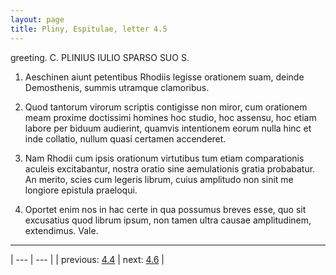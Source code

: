 ```yaml
---
layout: page
title: Pliny, Espitulae, letter 4.5
---
```


greeting. C. PLINIUS IULIO SPARSO SUO S.



1. Aeschinen aiunt petentibus Rhodiis legisse orationem suam, deinde Demosthenis, summis utramque clamoribus.



2. Quod tantorum virorum scriptis contigisse non miror, cum orationem meam proxime doctissimi homines hoc studio, hoc assensu, hoc etiam labore per biduum audierint, quamvis intentionem eorum nulla hinc et inde collatio, nullum quasi certamen accenderet.



3. Nam Rhodii cum ipsis orationum virtutibus tum etiam comparationis aculeis excitabantur, nostra oratio sine aemulationis gratia probabatur. An merito, scies cum legeris librum, cuius amplitudo non sinit me longiore epistula praeloqui.



4. Oportet enim nos in hac certe in qua possumus breves esse, quo sit excusatius quod librum ipsum, non tamen ultra causae amplitudinem, extendimus. Vale.



---

| --- | --- |
| previous: [4.4](../4.4/) | next: [4.6](../4.6/) |